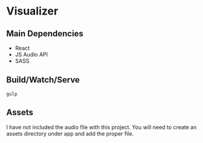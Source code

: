 # Visualizer

## Main Dependencies

- React
- JS Audio API
- SASS

## Build/Watch/Serve

`gulp`

## Assets

I have not included the audio file with this project.
You will need to create an assets directory under app
and add the proper file.
